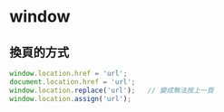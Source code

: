 # window

## 換頁的方式

```js
window.location.href = 'url';
document.location.href = 'url';
window.location.replace('url');   // 變成無法按上一頁
window.location.assign('url');
```

